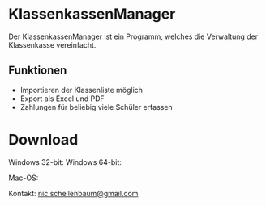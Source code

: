 # KlassenkassenManager

Der KlassenkassenManager ist ein Programm, welches die Verwaltung der Klassenkasse vereinfacht.

## Funktionen

* Importieren der Klassenliste möglich
* Export als Excel und PDF
* Zahlungen für beliebig viele Schüler erfassen

# Download

Windows 32-bit:
Windows 64-bit:

Mac-OS:

Kontakt: nic.schellenbaum@gmail.com